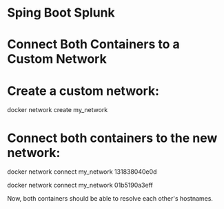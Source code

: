 # Sping Boot Splunk 

# Connect Both Containers to a Custom Network

# Create a custom network:

docker network create my_network

# Connect both containers to the new network:

docker network connect my_network 131838040e0d

docker network connect my_network 01b5190a3eff

Now, both containers should be able to resolve each other's hostnames.
